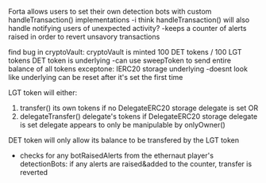 Forta allows users to set their own detection bots with custom handleTransaction() implementations
-i think handleTransaction() will also handle notifying users of unexpected activity?
-keeps a counter of alerts raised in order to revert unsavory transactions

find bug in cryptoVault:
cryptoVault is minted 100 DET tokens / 100 LGT tokens
DET token is underlying
-can use sweepToken to send entire balance of all tokens exceptone: IERC20 storage underlying
-doesnt look like underlying can be reset after it's set the first time

LGT token will either:
1. transfer() its own tokens if no DelegateERC20 storage delegate is set 
   OR 
2. delegateTransfer() delegate's tokens if DelegateERC20 storage delegate is set
delegate appears to only be manipulable by onlyOwner()

DET token will only allow its balance to be transfered by the LGT token
- checks for any botRaisedAlerts from the ethernaut player's detectionBots: if any alerts are raised&added to the counter, transfer is reverted
